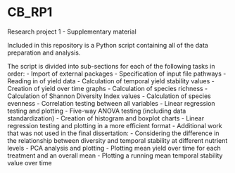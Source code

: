 # CB_RP1
Research project 1 - Supplementary material

Included in this repository is a Python script containing all of the data preparation and analysis.

The script is divided into sub-sections for each of the following tasks in order:
      - Import of external packages
      - Specification of input file pathways
      - Reading in of yield data
      - Calculation of temporal yield stability values
      - Creation of yield over time graphs
      - Calculation of species richness
      - Calculation of Shannon Diversity Index values
      - Calculation of species evenness
      - Correlation testing between all variables
      - Linear regression testing and plotting
      - Five-way ANOVA testing (including data standardization)
      - Creation of histogram and boxplot charts
      - Linear regression testing and plotting in a more efficient format
      - Additional work that was not used in the final dissertation:
            - Considering the difference in the relationship between diversity and temporal stability at different nutrient levels
            - PCA analysis and plotting
            - Plotting mean yield over time for each treatment and an overall mean
            - Plotting a running mean temporal stability value over time
